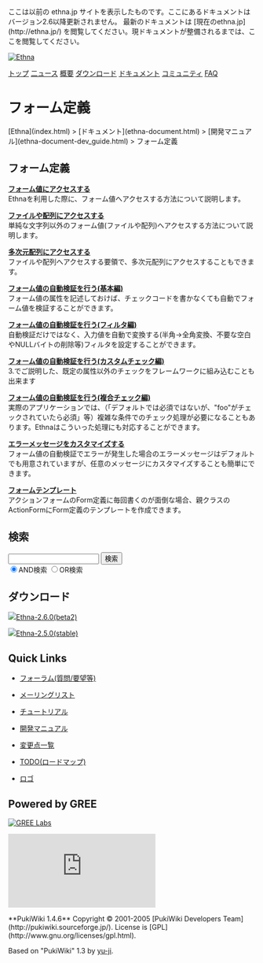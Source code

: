 <title>
フォーム定義 - Ethna - PHPウェブアプリケーションフレームワーク</title>
 <link rel="stylesheet" href="skin/ethna/ethna.css" title="ethna" type="text/css" charset="utf-8">

 <link rel="alternate" type="application/rss+xml" title="RSS" href="cmd=rss.html">

 <script type="text/javascript" src="skin/trackback.js"></script>

</head>
ここは以前の ethna.jp サイトを表示したものです。ここにあるドキュメントはバージョン2.6以降更新されません。  
最新のドキュメントは [現在のethna.jp](http://ethna.jp/) を閲覧してください。現ドキュメントが整備されるまでは、ここを閲覧してください。

<!-- ??BEGIN id:wrapper --><!-- ?? Navigator ?? ======================================================= -->

[![Ethna](image/navlogo.gif)](/)

[トップ](ethna.html "ethna (11d)") [二ュース](ethna-news.html "ethna-news (11d)") [概要](ethna-about.html "ethna-about (11d)") [ダウンロード](ethna-download.html "ethna-download (25d)") [ドキュメント](ethna-document.html "ethna-document (884d)") [コミュニティ](ethna-community.html "ethna-community (619d)") [FAQ](ethna-document-faq.html "ethna-document-faq (1240d)")

<!-- ?? Header ?? ========================================================== -->

# フォーム定義 

<!-- ?? Content ?? ========================================================= -->
<!-- ??BEGIN id:main -->
<!-- ??BEGIN id:wrap_content -->
<!-- ??BEGIN id:content -->
<!-- ??BEGIN id:page_navigator -->
<!-- ??END id:PageNavigator -->
<!-- ??BEGIN id:body --> [Ethna](index.html) > [ドキュメント](ethna-document.html) > [開発マニュアル](ethna-document-dev_guide.html) > フォーム定義 
## フォーム定義 [](ethna-document-dev_guide-form.html#i664c08c "i664c08c")

**[フォーム値にアクセスする](ethna-document-dev_guide-form-overview.html "ethna-document-dev\_guide-form-overview (1240d)")**  
Ethnaを利用した際に、フォーム値へアクセスする方法について説明します。

**[ファイルや配列にアクセスする](ethna-document-dev_guide-form-type.html "ethna-document-dev\_guide-form-type (1006d)")**  
単純な文字列以外のフォーム値(ファイルや配列)へアクセスする方法について説明します。

**[多次元配列にアクセスする](ethna-document-dev_guide-form-multiarray.html "ethna-document-dev\_guide-form-multiarray (737d)")**  
ファイルや配列へアクセスする要領で、多次元配列にアクセスすることもできます。

**[フォーム値の自動検証を行う(基本編)](ethna-document-dev_guide-form-validate.html "ethna-document-dev\_guide-form-validate (737d)")**  
フォーム値の属性を記述しておけば、チェックコードを書かなくても自動でフォーム値を検証することができます。

**[フォーム値の自動検証を行う(フィルタ編)](ethna-document-dev_guide-form-filter.html "ethna-document-dev\_guide-form-filter (619d)")**  
自動検証だけではなく、入力値を自動で変換する(半角→全角変換、不要な空白やNULLバイトの削除等)フィルタを設定することができます。

**[フォーム値の自動検証を行う(カスタムチェック編)](ethna-document-dev_guide-form-customvalidate.html "ethna-document-dev\_guide-form-customvalidate (1120d)")**  
3.でご説明した、既定の属性以外のチェックをフレームワークに組み込むことも出来ます

**[フォーム値の自動検証を行う(複合チェック編)](ethna-document-dev_guide-form-complexvalidate.html "ethna-document-dev\_guide-form-complexvalidate (1240d)")**  
実際のアプリケーションでは、（「デフォルトでは必須ではないが、"foo"がチェックされていたら必須」等）複雑な条件でのチェック処理が必要になることもあります。Ethnaはこういった処理にも対応することができます。

**[エラーメッセージをカスタマイズする](ethna-document-dev_guide-form-message.html "ethna-document-dev\_guide-form-message (619d)")**  
フォーム値の自動検証でエラーが発生した場合のエラーメッセージはデフォルトでも用意されていますが、任意のメッセージにカスタマイズすることも簡単にできます。

**[フォームテンプレート](ethna-document-dev_guide-form_template.html "ethna-document-dev\_guide-form\_template (737d)")**  
アクションフォームのForm定義に毎回書くのが面倒な場合、親クラスのActionFormにForm定義のテンプレートを作成できます。

<!-- ??END id:body -->
<!-- ??BEGIN id:summary --><!-- ??END id:note -->
<!-- ??BEGIN id:trackback -->
<!-- ?? END id:trackback --><!-- ?? END id:attach -->
<!-- ?? END id:summary -->
<!-- ??END id:content -->
<!-- ?? END id:wrap_content --><!-- ??sidebar?? ========================================================== -->
<!-- ??BEGIN id:wrap_sidebar -->

<!-- ??BEGIN id:search_form -->

## 検索

<form action="http://ethna.jp/index.php?cmd=search" method="post">
            <input type="hidden" name="encode_hint" value="??">
            <input type="text" name="word" value="" size="20">
            <input type="submit" value="検索"><br>
            <input type="radio" name="type" value="AND" checked id="and_search"><label for="and_search">AND検索</label>
            <input type="radio" name="type" value="OR" id="or_search"><label for="or_search">OR検索</label>
    </form>

<!-- END id:search_form -->
<!-- ??BEGIN id:download_link -->

## ダウンロード

[![](image/minilogo.gif)Ethna-2.6.0(beta2)](ethna-download.html)

[![](image/minilogo.gif)Ethna-2.5.0(stable)](ethna-download.html)

<!-- END id:download_link -->
<!-- ??BEGIN id:download_link -->

## Quick Links

- [フォーラム(質問/要望等)](ethna-community-forum.html)
- [メーリングリスト](http://ml.ethna.jp/mailman/listinfo/users)

- [チュートリアル](ethna-document-tutorial.html)
- [開発マニュアル](ethna-document-dev_guide.html)
- [変更点一覧](ethna-document-changes.html)

- [TODO(ロードマップ)](TODO.html)
- [ロゴ](ethna-logo.html)

<!-- END id:download_link -->
<!-- ??BEGIN id:search_form -->

## Powered by GREE

 [![GREE Labs](http://labs.gree.jp/image/greelabs_logo.gif)](http://labs.gree.jp/)

<!-- END id:search_form -->
 [![SourceForge.jp](http://sourceforge.jp/sflogo.php?group_id=1343)](http://sourceforge.jp/)

<!-- ??END id:sidebar -->
<!-- ??END id:wrap_sidebar -->
<!-- ??END id:main --><!-- ?? Footer ?? ========================================================== -->
<!-- ??BEGIN id:footer -->
<!-- ??BEGIN id:copyright --> **PukiWiki 1.4.6** Copyright © 2001-2005 [PukiWiki Developers Team](http://pukiwiki.sourceforge.jp/). License is [GPL](http://www.gnu.org/licenses/gpl.html).  
 Based on "PukiWiki" 1.3 by [yu-ji](http://factage.com/yu-ji/).
<!-- ??END id:copyright -->
<!-- ??END id:footer --><!-- ?? END ?? ============================================================= -->
<!-- ??END id:wrapper -->
